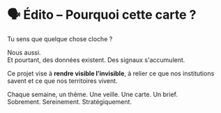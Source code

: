 
# 🗣️ Édito – Pourquoi cette carte ?

Tu sens que quelque chose cloche ?

Nous aussi.  
Et pourtant, des données existent. Des signaux s'accumulent.

Ce projet vise à **rendre visible l’invisible**, à relier ce que nos institutions savent et ce que nos territoires vivent.

Chaque semaine, un thème. Une veille. Une carte. Un brief.  
Sobrement. Sereinement. Stratégiquement.
